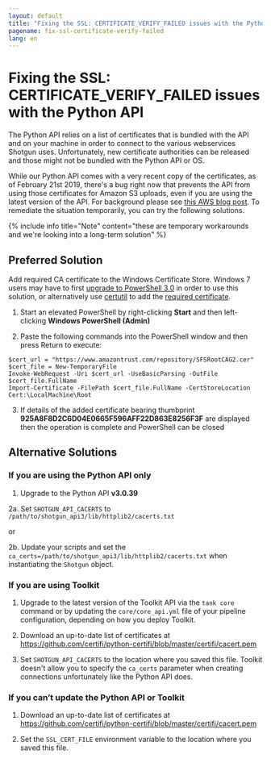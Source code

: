 ```yaml
---
layout: default
title: "Fixing the SSL: CERTIFICATE_VERIFY_FAILED issues with the Python API"
pagename: fix-ssl-certificate-verify-failed
lang: en
---
```


# Fixing the SSL: CERTIFICATE_VERIFY_FAILED issues with the Python API

The Python API relies on a list of certificates that is bundled with the API and on your machine in order to connect to the various webservices Shotgun uses. Unfortunately, new certificate authorities can be released and those might not be bundled with the Python API or OS.

While our Python API comes with a very recent copy of the certificates, as of February 21st 2019, there's a bug right now that prevents the API from using those certificates for Amazon S3 uploads, even if you are using the latest version of the API. For background please see [this AWS blog post](https://aws.amazon.com/blogs/security/how-to-prepare-for-aws-move-to-its-own-certificate-authority/). To remediate the situation temporarily, you can try the following solutions. 

{% include info title="Note" content="these are temporary workarounds and we're looking into a long-term solution" %}

## Preferred Solution

Add required CA certificate to the Windows Certificate Store. Windows 7 users may have to first [upgrade to PowerShell 3.0](https://docs.microsoft.com/en-us/office365/enterprise/powershell/manage-office-365-with-office-365-powershell) in order to use this solution, or alternatively use [certutil](https://docs.microsoft.com/en-us/windows-server/administration/windows-commands/certutil) to add the [required certificate](https://www.amazontrust.com/repository/SFSRootCAG2.cer).

1. Start an elevated PowerShell by right-clicking **Start** and then left-clicking **Windows PowerShell (Admin)**

2. Paste the following commands into the PowerShell window and then press Return to execute:

```
$cert_url = "https://www.amazontrust.com/repository/SFSRootCAG2.cer"
$cert_file = New-TemporaryFile
Invoke-WebRequest -Uri $cert_url -UseBasicParsing -OutFile $cert_file.FullName
Import-Certificate -FilePath $cert_file.FullName -CertStoreLocation Cert:\LocalMachine\Root
```

3. If details of the added certificate bearing thumbprint **925A8F8D2C6D04E0665F596AFF22D863E8256F3F** are displayed then the operation is complete and PowerShell can be closed

## Alternative Solutions

### If you are using the Python API only

1. Upgrade to the Python API **v3.0.39**

2a. Set `SHOTGUN_API_CACERTS` to `/path/to/shotgun_api3/lib/httplib2/cacerts.txt`

or

2b. Update your scripts and set the `ca_certs=/path/to/shotgun_api3/lib/httplib2/cacerts.txt` when instantiating the `Shotgun` object.

### If you are using Toolkit

1. Upgrade to the latest version of the Toolkit API via the `tank core` command or by updating
the `core/core_api.yml` file of your pipeline configuration, depending on how you deploy Toolkit.

2. Download an up-to-date list of certificates at https://github.com/certifi/python-certifi/blob/master/certifi/cacert.pem

3. Set `SHOTGUN_API_CACERTS` to the location where you saved this file. Toolkit doesn't allow you to specify the `ca_certs` parameter when creating connections unfortunately like the Python API does.

### If you can’t update the Python API or Toolkit

1. Download an up-to-date list of certificates at https://github.com/certifi/python-certifi/blob/master/certifi/cacert.pem

2. Set the `SSL_CERT_FILE` environment variable to the location where you saved this file.

